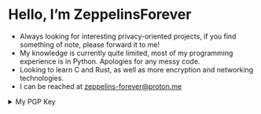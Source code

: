 <h1>Hello, I’m ZeppelinsForever</h1>

- Always looking for interesting privacy-oriented projects, if you find something of note, please forward it to me!
- My knowledge is currently quite limited, most of my programming experience is in Python. Apologies for any messy code.
- Looking to learn C and Rust, as well as more encryption and networking technologies.
- I can be reached at <a href="mailto:zeppelins-forever@proton.me?Subject=Hello%20ZeppelinsForever">zeppelins-forever@proton.me</a>

<details>
<summary>My PGP Key</summary>
<br>
  
```
-----BEGIN PGP PUBLIC KEY BLOCK-----

mQINBGP0DC0BEACotO2rM9mqoD0AnuqXwKuh9dkgok35sQuO5u3wq+8tkcdze30h
/kLbD+DBTehMNGPtLEdBEoOMlUzZk9AG7GgSiPcd01aeezbndtLDQ1fduvCK1X+3
Yxncppr/MZhyE19YmMTCj2vExxqgoWKmXf+C0INPNySbH6wFL5DsIUxnr3eJoOtk
Fts7xJcBlMDltHFwO9p1eEy5gc68Yk4VqNhCv/Mq7gNXWE+uXJVAutj73fGC8i63
YQ2BNFJSiqdlaOtE6ZIwV2UW/sBIrPhlKokZ1vNFXEQwPiRfOnQ47Djsa2HbTBDr
2MEvoE2g4Nn3aj1Kbjek9BVuUruqHUoXOT7opnYDRpoOl9pPDwBJ6RK40VjytZpy
iucAVmhbpvSPMTE3mWmimhEQxMdUZDyACkjwrlkO/5XuaJIfa+/v4zbtSAX28YZj
3mXo4DOqkFGGIE18NmqzZU2lleJQc5DNPFLokd+u/UjuroAOmqS/qA6uhTxrym3V
mGhzjLtgjPz5cczjN/BBDW5+i0KHlTBeFMuNEZ2bGJH+KgK+mt8OanH8GUhrBR3S
kiTK2jwZaCCaFcxqwxop6olHVsK1/YzuA2Y0a1aFkMHm42mmFgDjy4TUtF1te3nR
PYqpMQXo0u2/4yHBX6WxgBWHhX0aHzzhMIQaMHVUa4K2kmjsuyrNBTap2wARAQAB
tChaZXBwZWxpbnM0RXZlciA8WmVwcGVsaW5zNEV2ZXJAbWFpbC5pMnA+iQJOBBMB
CgA4FiEEhK3tdhzH1hKxFK72lrfqtB5r77MFAmP0DC0CGwMFCwkIBwMFFQoJCAsF
FgIDAQACHgECF4AACgkQlrfqtB5r77MRdg/+KksyaKWTF/Li5LalGIxfqd5fuetu
kYDgt482zbzegdF+8O6zW/5IdAW4W6SiX6U/KBPW4eQqvIUpHFy5P/g5KTYjAyzz
Vndv8ICgUeLCd8yJOSVf5oWYcMhCW5DoaZs6DbU8Qpkfm0l0O7pl89rkHhc14lgN
ZJQm8VABzOdxJ8wVbbzeUzMbK9zqsNv+RAqfXIMViMwuCt7buhcDy0HiCSAJBNii
FO20rOrT6D/bwnBY5yYF8e68fo02gj6SxiUDPvRhiSFlJKVRlyDqSudY6Q9aT69U
QS+Y9qYtTUIoJSAYlgcgPKRflWlOB7545iiQcFIjIs1QMkO4IMxxYProKKG7Yrte
9grpBD2V7IQ+y1cCIAcisRKETTkhMiRwJuLXE7ZvovVRZajXaMwfgqkuIUn+57ck
CijKvRrZr7aue0+/BThxH32MpHqiFrKcyNYsbE8xv65PNWGuOh3+o2dCBGpF6vsm
FXMCjpYCSR97Dr/smPncqBQSN3dc2p2hhMO9GFOhFeqVwocwktDNcHk/4x6mi7oN
Sf4PPvvWIF0MRkqZnNUsUgMlfJ6XE97PeUEoVJnskd8UJwnbiTy4d0IE215TTvR/
N/IOH9GzBka0rxUBF9jUtVGroWE7sHAjPibwQ4ZKQpsj5D4zz6nRKSc7516gi2xM
FYZ4odfcmcmj2k25Ag0EY/QMLQEQAKI/7OlAiHeHU40YL8sxAF1vYCqsd//uMw4D
p7pttv6fXkmGS0n0ALEeKGyhZIhOieZIeDJ/Q1Iy+vzprhRpzOV0aRzamAd7GY4x
lQbkZEsTOkUdQN5DJIrXhRfSgpaPB3RysT7QsIau5MYcQ2zzCWa22iqPkWpaRnva
QiQr107yuC+yXD++1tIRwmpuyCM6JOdw3OKqfEGKzbcamlv1DzzXLFp9jwBOrSAU
+qFJtryD6/nYnDqhzHfc4nPZqEje0GRQx6uSj4Sf9ao8cJ7BD+IoxSYuY5cHSjBu
EQBF5qmW0D9ZhhztoEytG7UD43+urzIhGkVfaQ5f57CUHBgmhHnAcW/4zqAIxurt
sIu77IKjVBqnVwmCtNHoD/CjJzwJPn8L1QUF6L1g7S3X6vqRuo7vffww/5f7LBTs
NrS/KKRT30sJ5mEZcQlwT0axELFtw6qx3mEbXutRLuUrEK/6MPZNxgpIFigYIwPw
Seh85R7DQ3wjCVImOOO6ae/4dy7qTwfLhgnQDBiNufPCVpJVrRhueeHmvIfy3jy/
UlV4Pqg+1wB11Njgx5lBAMed8NjFf7IxS5bwSThP+hUT3YidGhmbSXgd6v8aucXZ
FVKHuJpPp1WZ8NXxq4ZZo5uEF2kgXxpi6iiMQghi19fsW1qiwEQb+6RU8Nwx4kTZ
vdZTL4ZBABEBAAGJAjYEGAEKACAWIQSEre12HMfWErEUrvaWt+q0HmvvswUCY/QM
LQIbDAAKCRCWt+q0Hmvvs6IzD/oCT5wS9uQrxPYISTvB2SAwHJeKgyO/Q8LEDwZK
wfESvfRrwIhZQkbdnfEM5IYnXmJROckX0z3qzjEAimn4/n/kpWSS/FnX323HAZc2
ng8GwTWnUyAWpTcpix4jds6X0xkAgX1DrCEZI1JCmNtoaKNBfmuJG0X6shbZ2N1w
3TjwUx1nue4A6Ag4198oUuOzD5hIdmeLYMFE5AcMcCDXvZLSwJzVYDo4E/dseODc
IhmE0HZUZEPzs5WpUV7xyt3CVwp9HGMbAgS5NjGkxiLKvNOAHwRQGUxEHZZKYLoZ
/uLPH/hpBs3/P3rZIcmztN7X8XvL7TUhFnNbqFfqR2WTOewn0UBu2+lX8ICEwC7m
UBUD6AODVuRl4yMkSiqm4Cy6eJnU3nb2lczRE6ANSOBhghm8sT6k9l1TJdijDNDU
VVk3JqWZA+1DgFwiJ49PWRAFyFuehBxpuGp+L9bj2mLfx18x8bRFRW5KNfc0Lqgi
fJmpPTHTEGyvjyjCJhFbotl9RPAM0SG+8w3BcsxFkvHUa217JjB5QvFSxVckd80e
BfWl49Mkqv5+f4uHE6PHhfHAYswh9djta8d8gwnT1rsm6YDfeL0VIoerCQodBFZE
SXvs+BPjlVwX4TKIW97BttRW+WwpIeZvgjxAnKtdOU/89OsBJmEuqeIUpZsMxh85
L3BlBw==
=b2Nq
-----END PGP PUBLIC KEY BLOCK-----
```

</details>
